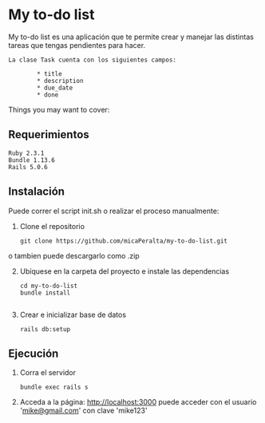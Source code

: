# My to-do list

My to-do list es una aplicación que te permite crear y manejar las distintas tareas que tengas pendientes para hacer.
		
	La clase Task cuenta con los siguientes campos:
			
			* title
			* description
			* due_date
			* done

Things you may want to cover:

## Requerimientos

	Ruby 2.3.1	
	Bundle 1.13.6
	Rails 5.0.6


  
## Instalación 

Puede correr el script init.sh o realizar el proceso manualmente:

 1. Clone el repositorio 

	 ```	
	 git clone https://github.com/micaPeralta/my-to-do-list.git

	 ```  
 o tambien puede descargarlo como .zip

2. Ubíquese  en la carpeta del proyecto e instale las dependencias
 
	 ```
	 cd my-to-do-list
	 bundle install 


3. Crear e inicializar  base de datos 

	 ```
	 rails db:setup

	 ```


## Ejecución

1. Corra el servidor

	```
	bundle exec rails s

	```
2. Acceda a la página:  [http://localhost:3000](http://localhost:3000) puede acceder con el usuario 'mike@gmail.com' con clave 'mike123'